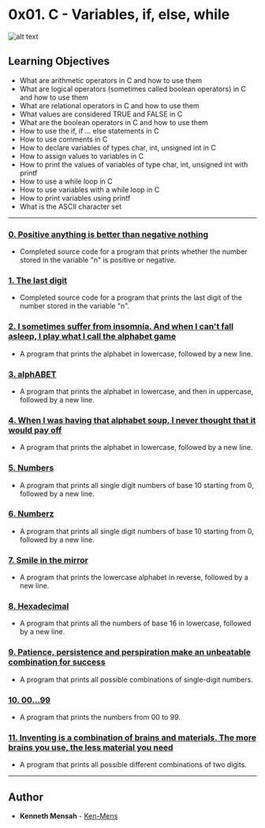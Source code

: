 # 0x01. C - Variables, if, else, while

![alt text](http://img.c4learn.com/2011/12/if-else.jpg)

## Learning Objectives

* What are arithmetic operators in C and how to use them
* What are logical operators (sometimes called boolean operators) in C and how to use them
* What are relational operators in C and how to use them
* What values are considered TRUE and FALSE in C
* What are the boolean operators in C and how to use them
* How to use the if, if ... else statements in C
* How to use comments in C
* How to declare variables of types char, int, unsigned int in C
* How to assign values to variables in C
* How to print the values of variables of type char, int, unsigned int with printf
* How to use a while loop in C
* How to use variables with a while loop in C
* How to print variables using printf
* What is the ASCII character set

---

### [0. Positive anything is better than negative nothing](./0-positive_or_negative.c)
* Completed source code for a program that prints whether the number stored in the variable "n" is positive or negative.


### [1. The last digit](./1-last_digit.c)
* Completed source code for a program that prints the last digit of the number stored in the variable "n".


### [2. I sometimes suffer from insomnia. And when I can't fall asleep, I play what I call the alphabet game](./2-print_alphabet.c)
* A program that prints the alphabet in lowercase, followed by a new line.


### [3. alphABET](./3-print_alphabets.c)
* A program that prints the alphabet in lowercase, and then in uppercase, followed by a new line.


### [4. When I was having that alphabet soup, I never thought that it would pay off](./4-print_alphabt.c)
* A program that prints the alphabet in lowercase, followed by a new line.


### [5. Numbers](./5-print_numbers.c)
* A program that prints all single digit numbers of base 10 starting from 0, followed by a new line.


### [6. Numberz](./6-print_numberz.c)
* A program that prints all single digit numbers of base 10 starting from 0, followed by a new line.


### [7. Smile in the mirror](./7-print_tebahpla.c)
* A program that prints the lowercase alphabet in reverse, followed by a new line.


### [8. Hexadecimal](./8-print_base16.c)
* A program that prints all the numbers of base 16 in lowercase, followed by a new line.


### [9. Patience, persistence and perspiration make an unbeatable combination for success](./9-print_comb.c)
* A program that prints all possible combinations of single-digit numbers.


### [10. 00...99](./10-print_comb2.c)
* A program that prints the numbers from 00 to 99.


### [11. Inventing is a combination of brains and materials. The more brains you use, the less material you need](./100-print_comb3.c)
* A program that prints all possible different combinations of two digits.

---

## Author
* **Kenneth Mensah** - [Ken-Mens](https://github.com/Ken-Mens)
